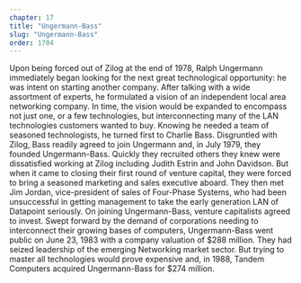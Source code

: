 ```yaml
---
chapter: 17
title: "Ungermann-Bass"
slug: "Ungermann-Bass"
order: 1704
---
```


Upon being forced out of Zilog at the end of 1978, Ralph Ungermann immediately began looking for the next great technological opportunity: he was intent on starting another company. After talking with a wide assortment of experts, he formulated a vision of an independent local area networking company. In time, the vision would be expanded to encompass not just one, or a few technologies, but interconnecting many of the LAN technologies customers wanted to buy. Knowing he needed a team of seasoned technologists, he turned first to Charlie Bass. Disgruntled with Zilog, Bass readily agreed to join Ungermann and, in July 1979, they founded Ungermann-Bass. Quickly they recruited others they knew were dissatisfied working at Zilog including Judith Estrin and John Davidson. But when it came to closing their first round of venture capital, they were forced to bring a seasoned marketing and sales executive aboard. They then met Jim Jordan, vice-president of sales of Four-Phase Systems, who had been unsuccessful in getting management to take the early generation LAN of Datapoint seriously. On joining Ungermann-Bass, venture capitalists agreed to invest. Swept forward by the demand of corporations needing to interconnect their growing bases of computers, Ungermann-Bass went public on June 23, 1983 with a company valuation of $288 million. They had seized leadership of the emerging Networking market sector. But trying to master all technologies would prove expensive and, in 1988, Tandem Computers acquired Ungermann-Bass for $274 million. 
